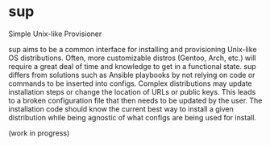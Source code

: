 # sup
Simple Unix-like Provisioner

sup aims to be a common interface for installing and provisioning Unix-like OS distributions. Often, more customizable distros (Gentoo, Arch, etc.) will require a great deal of time and knowledge to get in a functional state. sup differs from solutions such as Ansible playbooks by not relying on code or commands to be inserted into configs. Complex distributions may update installation steps or change the location of URLs or public keys. This leads to a broken configuration file that then needs to be updated by the user. The installation code should know the current best way to install a given distribution while being agnostic of what configs are being used for install.

(work in progress)
